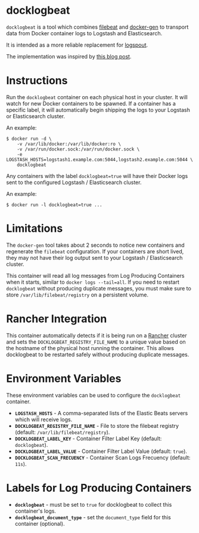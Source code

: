 docklogbeat
===========

`docklogbeat` is a tool which combines [filebeat](https://www.elastic.co/products/beats/filebeat)
and [docker-gen](https://github.com/jwilder/docker-gen) to transport data
from Docker container logs to Logstash and Elasticsearch.

It is intended as a more reliable replacement for [logspout](https://github.com/gliderlabs/logspout).

The implementation was inspired by [this blog post](http://www.sandtable.com/forwarding-docker-logs-to-logstash/).

Instructions
============

Run the `docklogbeat` container on each physical host in your cluster. It will
watch for new Docker containers to be spawned. If a container has a specific
label, it will automatically begin shipping the logs to your Logstash or
Elasticsearch cluster.

An example:

    $ docker run -d \
        -v /var/lib/docker:/var/lib/docker:ro \
        -v /var/run/docker.sock:/var/run/docker.sock \
        -e LOGSTASH_HOSTS=logstash1.example.com:5044,logstash2.example.com:5044 \
        docklogbeat

Any containers with the label `docklogbeat=true` will have their Docker logs
sent to the configured Logstash / Elasticsearch cluster.

An example:

    $ docker run -l docklogbeat=true ...

Limitations
===========

The `docker-gen` tool takes about 2 seconds to notice new containers and
regenerate the `filebeat` configuration. If your containers are short lived,
they may not have their log output sent to your Logstash / Elasticsearch cluster.

This container will read all log messages from Log Producing Containers when it
starts, similar to `docker logs --tail=all`. If you need to restart `docklogbeat`
without producing duplicate messages, you must make sure to store
`/var/lib/filebeat/registry` on a persistent volume.

Rancher Integration
===================

This container automatically detects if it is being run on a [Rancher](http://rancher.com/)
cluster and sets the `DOCKLOGBEAT_REGISTRY_FILE_NAME` to a unique value based on the
hostname of the physical host running the container. This allows docklogbeat to be
restarted safely without producing duplicate messages.

Environment Variables
========================================

These environment variables can be used to configure the `docklogbeat` container.

- **`LOGSTASH_HOSTS`** - A comma-separated lists of the Elastic Beats servers which will receive logs.
- **`DOCKLOGBEAT_REGISTRY_FILE_NAME`** - File to store the filebeat registry (default: `/var/lib/filebeat/registry`).
- **`DOCKLOGBEAT_LABEL_KEY`** - Container Filter Label Key (default: `docklogbeat`).
- **`DOCKLOGBEAT_LABEL_VALUE`** - Container Filter Label Value (default: `true`).
- **`DOCKLOGBEAT_SCAN_FRECUENCY`** - Container Scan Logs Frecuency  (default: `11s`).

Labels for Log Producing Containers
===================================

- **`docklogbeat`** - must be set to `true` for docklogbeat to collect this container's logs.
- **`docklogbeat_document_type`** - set the `document_type` field for this container (optional).
